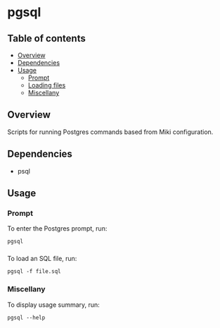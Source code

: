 pgsql
=====


<a name="toc">Table of contents</a>
-----------------------------------

- [Overview](#overview)
- [Dependencies](#dependencies)
- [Usage](#usage)
  + [Prompt](#prompt)
  + [Loading files](#load)
  + [Miscellany](#miscellany)


<a name="overview">Overview</a>
-------------------------------

Scripts for running Postgres commands based from Miki configuration.


<a name="dependencies">Dependencies</a>
---------------------------------------

- psql


<a name="usage">Usage</a>
-------------------------

### <a name="prompt">Prompt</a>

To enter the Postgres prompt, run:

    pgsql


### <a name="Loading files"></a>

To load an SQL file, run:

    pgsql -f file.sql


### <a name="miscellany">Miscellany</a>

To display usage summary, run:

    pgsql --help
